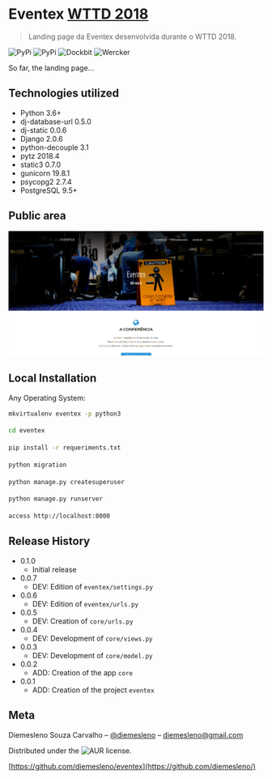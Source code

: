# Eventex [WTTD 2018](https://eventex-diemesleno.herokuapp.com)
> Landing page da Eventex desenvolvida durante o WTTD 2018. 

![PyPi][python-image]
![PyPi][status-image]
![Dockbit][deploy-image]
![Wercker][build-image]

So far, the landing page...

## Technologies utilized
* Python 3.6+
* dj-database-url 0.5.0
* dj-static 0.0.6
* Django 2.0.6
* python-decouple 3.1
* pytz 2018.4
* static3 0.7.0
* gunicorn 19.8.1
* psycopg2 2.7.4
* PostgreSQL 9.5+

## Public area
![](pub.png)

## Local Installation

Any Operating System:

```sh
mkvirtualenv eventex -p python3

cd eventex

pip install -r requeriments.txt

python migration

python manage.py createsuperuser

python manage.py runserver

access http://localhost:8000
```

## Release History

* 0.1.0
	* Initial release
* 0.0.7
	* DEV: Edition of `eventex/settings.py`
* 0.0.6
	* DEV: Edition of `eventex/urls.py`
* 0.0.5
	* DEV: Creation of `core/urls.py`
* 0.0.4
	* DEV: Development of `core/views.py`
* 0.0.3
	* DEV: Development of `core/model.py`
* 0.0.2
	* ADD: Creation of the app `core`
* 0.0.1
    * ADD: Creation of the project `eventex`

## Meta

Diemesleno Souza Carvalho – [@diemesleno](https://twitter.com/diemesleno) – diemesleno@gmail.com

Distributed under the ![AUR][gpl-image] license. 

[https://github.com/diemesleno/eventex](https://github.com/diemesleno/)

[python-image]: https://img.shields.io/pypi/pyversions/Django.svg?style=flat-square
[gpl-image]: https://img.shields.io/aur/license/yaourt.svg?style=flat-square
[status-image]: https://img.shields.io/pypi/status/Django.svg?style=flat-square
[build-image]: https://img.shields.io/wercker/ci/wercker/docs.svg
[deploy-image]: https://img.shields.io/dockbit/DockbitStatus/health.svg?token=TvavttxFHJ4qhnKstDxrvBXM&style=flat-square

